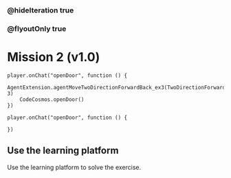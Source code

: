 ### @hideIteration true
### @flyoutOnly true
# Mission 2 (v1.0)

```blocks
player.onChat("openDoor", function () {
    AgentExtension.agentMoveTwoDirectionForwardBack_ex3(TwoDirectionForwardBack.Forward, 3)
    CodeCosmos.openDoor()
})

```

```template
player.onChat("openDoor", function () {

})

```

## Use the learning platform
Use the learning platform to solve the exercise.